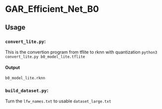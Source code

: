# GAR_Efficient_Net_B0
  
## Usage
### `convert_lite.py`:
This is the convertion program from tflite to rknn with quantization
`python3 convert_lite.py b0_model_lite.tflite`
#### Output
`b0_model_lite.rknn`

### `build_dataset.py`:
Turn the `lfw_names.txt` to usable `dataset_large.txt`
